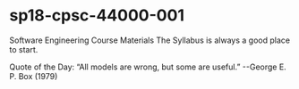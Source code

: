 # sp18-cpsc-44000-001
Software Engineering Course Materials
The Syllabus is always a good place to start.

Quote of the Day: “All models are wrong, but some are useful.” --George E. P. Box (1979)
